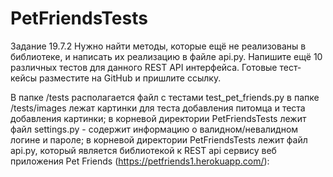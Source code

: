 # PetFriendsTests
Задание 19.7.2
Нужно найти методы, которые ещё не реализованы в библиотеке, и написать их реализацию в файле api.py.
Напишите ещё 10 различных тестов для данного REST API интерфейса. Готовые тест-кейсы разместите на GitHub и пришлите ссылку.

В папке /tests располагается файл с тестами test_pet_friends.py
в папке /tests/images лежат картинки для теста добавления питомца и теста добавления картинки;
в корневой директории PetFriendsTests лежит файл settings.py - содержит информацию о валидном/невалидном логине и пароле;
в корневой директории PetFriendsTests лежит файл api.py, который является библиотекой к REST api сервису веб приложения Pet Friends (https://petfriends1.herokuapp.com/):
